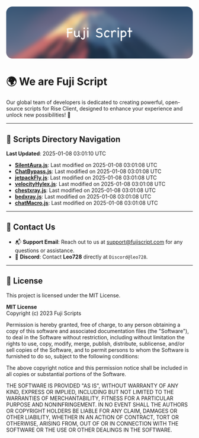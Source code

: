 ![Banner](.github/b.webp)

# 🌍 **We are Fuji Script**

Our global team of developers is dedicated to creating powerful, open-source scripts for Rise Client, designed to enhance your experience and unlock new possibilities! 🌟

---
<!-- SCRIPTS_NAVIGATION_START -->
## 📂 **Scripts Directory Navigation**

**Last Updated**: 2025-01-08 03:01:10 UTC

- **[SilentAura.js](scripts/SilentAura.js)**: Last modified on 2025-01-08 03:01:08 UTC
- **[ChatBypass.js](scripts/ChatBypass.js)**: Last modified on 2025-01-08 03:01:08 UTC
- **[jetpackFly.js](scripts/jetpackFly.js)**: Last modified on 2025-01-08 03:01:08 UTC
- **[velocityHylex.js](scripts/velocityHylex.js)**: Last modified on 2025-01-08 03:01:08 UTC
- **[chestxray.js](scripts/chestxray.js)**: Last modified on 2025-01-08 03:01:08 UTC
- **[bedxray.js](scripts/bedxray.js)**: Last modified on 2025-01-08 03:01:08 UTC
- **[chatMacro.js](scripts/chatMacro.js)**: Last modified on 2025-01-08 03:01:08 UTC

<!-- SCRIPTS_NAVIGATION_END -->

---

## 💬 **Contact Us**  
- 📬 **Support Email**: Reach out to us at [support@fujiscript.com](mailto:support@fujiscript.com) for any questions or assistance.  
- 💬 **Discord**: Contact **Leo728** directly at `Discord@leo728`.

---

## 📜 **License**

This project is licensed under the MIT License.  

**MIT License**  
Copyright (c) 2023 Fuji Scripts  

Permission is hereby granted, free of charge, to any person obtaining a copy of this software and associated documentation files (the "Software"), to deal in the Software without restriction, including without limitation the rights to use, copy, modify, merge, publish, distribute, sublicense, and/or sell copies of the Software, and to permit persons to whom the Software is furnished to do so, subject to the following conditions:  

The above copyright notice and this permission notice shall be included in all copies or substantial portions of the Software.  

THE SOFTWARE IS PROVIDED "AS IS", WITHOUT WARRANTY OF ANY KIND, EXPRESS OR IMPLIED, INCLUDING BUT NOT LIMITED TO THE WARRANTIES OF MERCHANTABILITY, FITNESS FOR A PARTICULAR PURPOSE AND NONINFRINGEMENT. IN NO EVENT SHALL THE AUTHORS OR COPYRIGHT HOLDERS BE LIABLE FOR ANY CLAIM, DAMAGES OR OTHER LIABILITY, WHETHER IN AN ACTION OF CONTRACT, TORT OR OTHERWISE, ARISING FROM, OUT OF OR IN CONNECTION WITH THE SOFTWARE OR THE USE OR OTHER DEALINGS IN THE SOFTWARE.  
